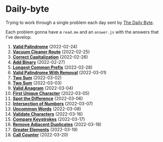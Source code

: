 # Daily-byte
Trying to work through a single problem each day sent by [The Daily Byte](https://thedailybyte.dev/).

Each problem gonna have a `read.me` and an `answer.js` with the answers that I've develop:

1. **[Valid Palindrome](https://github.com/danillopneto/daily-byte/tree/master/1.valid-palindrome)** (2022-02-24)  
2. **[Vacuum Cleaner Route](https://github.com/danillopneto/daily-byte/tree/master/2.vacuum-cleaner-route)** (2022-02-25)  
3. **[Correct Capitalization](https://github.com/danillopneto/daily-byte/tree/master/3.correct-capitalization)** (2022-02-26)  
4. **[Add Binary](https://github.com/danillopneto/daily-byte/tree/master/4.add-binary)** (2022-02-27)  
5. **[Longest Common Prefix](https://github.com/danillopneto/daily-byte/tree/master/5.longest-common-prefix)** (2022-02-28)  
6. **[Valid Palindrome With Removal](https://github.com/danillopneto/daily-byte/tree/master/6.valid-palindrome-with-removal)** (2022-03-01)  
7. **[Two Sum](https://github.com/danillopneto/daily-byte/tree/master/7.two-sum)** (2022-03-02)  
8. **[Two Sum](https://github.com/danillopneto/daily-byte/tree/master/8.jewels-stones)** (2022-03-03)  
9. **[Valid Anagram](https://github.com/danillopneto/daily-byte/tree/master/9.valid-anagram)** (2022-03-04)  
10. **[First Unique Character](https://github.com/danillopneto/daily-byte/tree/master/10.first-unique-character)** (2022-03-05)  
11. **[Spot the Difference](https://github.com/danillopneto/daily-byte/tree/master/11.spot-the-difference)** (2022-03-06)  
12. **[Intersection of Numbers](https://github.com/danillopneto/daily-byte/tree/master/12.intersection-of-numbers)** (2022-03-07)  
13. **[Uncommon Words](https://github.com/danillopneto/daily-byte/tree/master/13.uncommon-words)** (2022-03-08)  
14. **[Validate Characters](https://github.com/danillopneto/daily-byte/tree/master/14.validate-characters)** (2022-03-16)  
15. **[Compare Keystrokes](https://github.com/danillopneto/daily-byte/tree/master/15.compare-keystrokes)** (2022-03-17)  
16. **[Remove Adjacent Duplicates](https://github.com/danillopneto/daily-byte/tree/master/16.remove-adjacent-duplicates)** (2022-03-18)  
17. **[Greater Elements](https://github.com/danillopneto/daily-byte/tree/master/17.greater-elements)** (2022-03-19)  
18. **[Call Counter](https://github.com/danillopneto/daily-byte/tree/master/18.call-counter)** (2022-03-20)  
